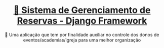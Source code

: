 <h1 align="center">
    <a href="https://docs.djangoproject.com/">🔗 Sistema de Gerenciamento de Reservas - Django Framework</a>
</h1>
<p align="center">🚀 Uma aplicação que tem por finalidade auxiliar no controle dos donos de eventos/academias/igreja para uma melhor organização</p>
